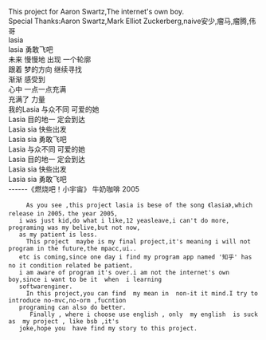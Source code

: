 This project  for  Aaron Swartz,The internet's own boy.<br>
Special Thanks:Aaron Swartz,Mark Elliot Zuckerberg,naive安少,瘤马,瘤腾,伟哥<br>
lasia  
lasia 勇敢飞吧 <br>
未来 慢慢地 出现 一个轮廓 <br>
跟着 梦的方向 继续寻找 <br>
渐渐 感受到 <br>
心中 一点一点充满 <br>
充满了 力量 <br>
我的Lasia 与众不同 可爱的她 <br>
Lasia 目的地一 定会到达 <br>
Lasia sia 快些出发 <br>
Lasia sia 勇敢飞吧 <br>
Lasia 与众不同 可爱的她 <br>
Lasia 目的地一 定会到达 <br>
Lasia sia 快些出发 <br>
Lasia sia 勇敢飞吧 <br>
                        ------《燃烧吧！小宇宙》 牛奶咖啡 2005
   
   
         As you see ,this project lasia is bese of the song 《lasia》,which release in 2005，the year 2005,
       i was just kid,do what i like,12 yeasleave,i can't do more, programing was my belive,but not now,
       as my patient is less.
         This project  maybe is my final project,it's meaning i will not program in the future,the mpacc,ui..
       etc is coming,since one day i find my program app named '知乎' has no it condition related be patient，
       i am aware of program it's over.i am not the internet's own boy,since i want to be it  when  i learning 
       softwarenginer.
         In this project,you can find  my mean in  non-it it mind.I try to introduce no-mvc,no-orm ,fucntion
       programing can also do better.
          Finally , where i choose use english , only  my english  is suck as  my project , like bsb ,it's 
       joke,hope you  have find my story to this project.
